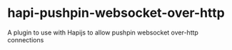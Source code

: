 # hapi-pushpin-websocket-over-http

A plugin to use with Hapijs to allow pushpin websocket over-http connections

